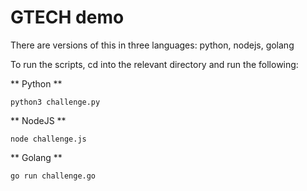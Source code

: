 # GTECH demo

There are versions of this in three languages: python, nodejs, golang

To run the scripts, cd into the relevant directory and run the following:

** Python **
```
python3 challenge.py
```

** NodeJS **
```
node challenge.js
```

** Golang **
```
go run challenge.go
```
